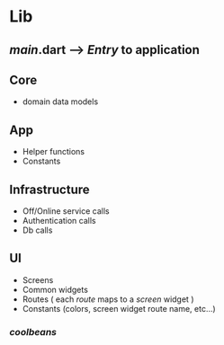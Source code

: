 # Lib

## *main*.dart --> *Entry* to application

## Core
* domain data models

## App
* Helper functions
* Constants

## Infrastructure
* Off/Online service calls
* Authentication calls
* Db calls

## UI
* Screens
* Common widgets
* Routes ( each *route* maps to a *screen* widget )
* Constants (colors, screen widget route name, etc...)

### *coolbeans*